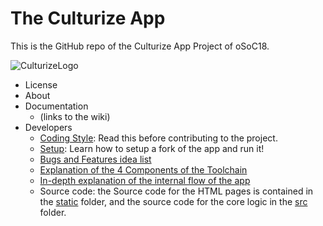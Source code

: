 # The Culturize App

This is the GitHub repo of the Culturize App Project of oSoC18.

![CulturizeLogo](https://github.com/oSoc18/culturizeapp/blob/master/static/assets/logo-culturize-klein.png)

* License
* About
* Documentation
  * (links to the wiki)
* Developers
  * [Coding Style](doc/Style.md): Read this before contributing to the project.
  * [Setup](doc/Setup.md): Learn how to setup a fork of the app and run it!
  * [Bugs and Features idea list](doc/Possible%20Improvements.md)
  * [Explanation of the 4 Components of the Toolchain](doc/pdf/components.pdf)
  * [In-depth explanation of the internal flow of the app](doc/pdf/flow.pdf)
  * Source code: the Source code for the HTML pages is contained in the [static](static/) folder, and the source code for the core logic in the [src](src/) folder. 

